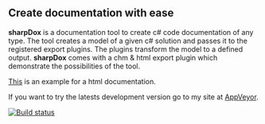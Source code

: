 Create documentation with ease
------------------

**sharpDox** is a documentation tool to create c# code documentation of any type.
The tool creates a model of a given c# solution and passes it to the registered export plugins.
The plugins transform the model to a defined output. **sharpDox** comes with a chm & html export plugin which
demonstrate the possibilities of the tool.

[This](http://sharpdox.de/en/doc/) is an example for a html documentation.

If you want to try the latests development version go to my site at [AppVeyor](https://ci.appveyor.com/project/Geaz/sharpdox/history).

[![Build status](https://ci.appveyor.com/api/projects/status/vwrl041pp9tm5xp6)](https://ci.appveyor.com/project/Geaz/sharpdox)
